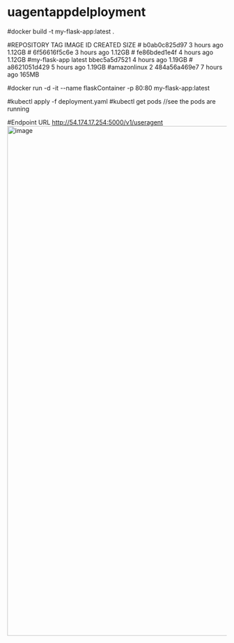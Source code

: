 # uagentappdelployment

#docker build -t my-flask-app:latest .

#REPOSITORY TAG IMAGE ID CREATED SIZE #<none> <none> b0ab0c825d97 3 hours ago 1.12GB #<none> <none> 6f56616f5c6e 3 hours ago 1.12GB #<none> <none> fe86bded1e4f 4 hours ago 1.12GB
#my-flask-app latest bbec5a5d7521 4 hours ago 1.19GB #<none> <none> a8621051d429 5 hours ago 1.19GB
#amazonlinux 2 484a56a469e7 7 hours ago 165MB

#docker run -d -it --name flaskContainer -p 80:80 my-flask-app:latest

#kubectl apply -f deployment.yaml
#kubectl get pods //see the pods are running

#Endpoint URL
http://54.174.17.254:5000/v1/useragent
<img width="1172" alt="image" src="https://github.com/gkmuthukumaran/uagentappdelployment/assets/6055768/38543eeb-524f-4d9d-a090-c70d3c5e76e2">
